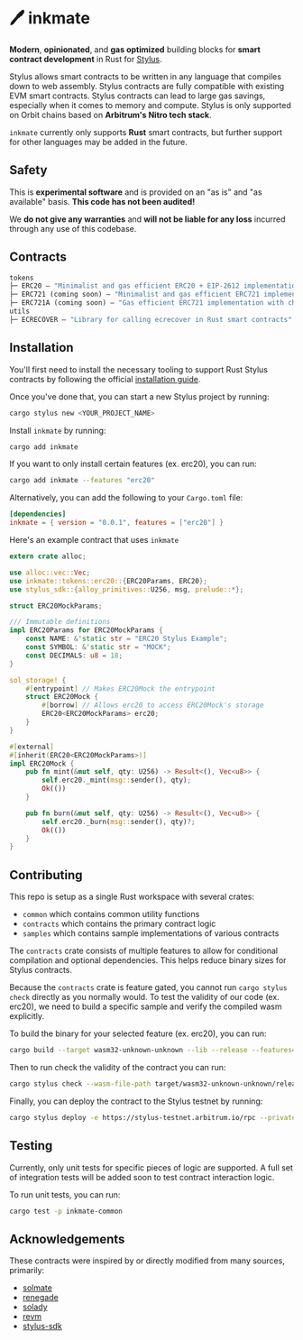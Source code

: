 # 🖊️ inkmate

**Modern**, **opinionated**, and **gas optimized** building blocks for **smart contract development** in Rust for [Stylus](https://docs.arbitrum.io/stylus/stylus-gentle-introduction).

Stylus allows smart contracts to be written in any language that compiles down to web assembly. Stylus contracts are fully compatible with existing EVM smart contracts.
Stylus contracts can lead to large gas savings, especially when it comes to memory and compute. Stylus is only supported on Orbit chains based on **Arbitrum's Nitro tech stack**.

`inkmate` currently only supports **Rust** smart contracts, but further support for other languages may be added in the future.

## Safety

This is **experimental software** and is provided on an "as is" and "as available" basis. **This code has not been audited!**

We **do not give any warranties** and **will not be liable for any loss** incurred through any use of this codebase.

## Contracts

```ml
tokens
├─ ERC20 — "Minimalist and gas efficient ERC20 + EIP-2612 implementation"
├─ ERC721 (coming soon) — "Minimalist and gas efficient ERC721 implementation"
├─ ERC721A (coming soon) — "Gas efficient ERC721 implementation with cheap minting costs"
utils
├─ ECRECOVER — "Library for calling ecrecover in Rust smart contracts"
```

## Installation

You'll first need to install the necessary tooling to support Rust Stylus contracts by following the official [installation guide](https://docs.arbitrum.io/stylus/stylus-quickstart).

Once you've done that, you can start a new Stylus project by running:
```bash
cargo stylus new <YOUR_PROJECT_NAME>
```

Install `inkmate` by running:
```bash
cargo add inkmate
```

If you want to only install certain features (ex. erc20), you can run:
```bash
cargo add inkmate --features "erc20"
```

Alternatively, you can add the following to your `Cargo.toml` file:
```toml
[dependencies]
inkmate = { version = "0.0.1", features = ["erc20"] }
```

Here's an example contract that uses `inkmate`
```rust
extern crate alloc;

use alloc::vec::Vec;
use inkmate::tokens::erc20::{ERC20Params, ERC20};
use stylus_sdk::{alloy_primitives::U256, msg, prelude::*};

struct ERC20MockParams;

/// Immutable definitions
impl ERC20Params for ERC20MockParams {
    const NAME: &'static str = "ERC20 Stylus Example";
    const SYMBOL: &'static str = "MOCK";
    const DECIMALS: u8 = 18;
}

sol_storage! {
    #[entrypoint] // Makes ERC20Mock the entrypoint
    struct ERC20Mock {
        #[borrow] // Allows erc20 to access ERC20Mock's storage
        ERC20<ERC20MockParams> erc20;
    }
}

#[external]
#[inherit(ERC20<ERC20MockParams>)]
impl ERC20Mock {
    pub fn mint(&mut self, qty: U256) -> Result<(), Vec<u8>> {
        self.erc20._mint(msg::sender(), qty);
        Ok(())
    }

    pub fn burn(&mut self, qty: U256) -> Result<(), Vec<u8>> {
        self.erc20._burn(msg::sender(), qty)?;
        Ok(())
    }
}
```

## Contributing

This repo is setup as a single Rust workspace with several crates:
- `common` which contains common utility functions
- `contracts` which contains the primary contract logic
- `samples` which contains sample implementations of various contracts

The `contracts` crate consists of multiple features to allow for conditional compilation and optional dependencies. This helps reduce binary sizes for Stylus contracts.

Because the `contracts` crate is feature gated, you cannot run `cargo stylus check` directly as you normally would.
To test the validity of our code (ex. erc20), we need to build a specific sample and verify the compiled wasm explicitly.

To build the binary for your selected feature (ex. erc20), you can run:
```bash
cargo build --target wasm32-unknown-unknown --lib --release --features=erc20
```

Then to run check the validity of the contract you can run:
```bash
cargo stylus check --wasm-file-path target/wasm32-unknown-unknown/release/samples.wasm
```

Finally, you can deploy the contract to the Stylus testnet by running:
```bash
cargo stylus deploy -e https://stylus-testnet.arbitrum.io/rpc --private-key=<PRIVATE_KEY> --wasm-file-path target/wasm32-unknown-unknown/release/deps/samples.wasm
```

## Testing

Currently, only unit tests for specific pieces of logic are supported. A full set of integration tests will be added soon to test contract interaction logic.

To run unit tests, you can run:
```bash
cargo test -p inkmate-common
```

## Acknowledgements

These contracts were inspired by or directly modified from many sources, primarily:

- [solmate](https://github.com/transmissions11/solmate)
- [renegade](https://github.com/renegade-fi/renegade-contracts)
- [solady](https://github.com/Vectorized/solady)
- [revm](https://github.com/bluealloy/revm)
- [stylus-sdk](https://github.com/OffchainLabs/stylus-sdk-rs)
